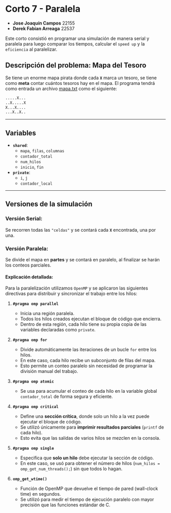 # Corto 7 - Paralela
* **Jose Joaquín Campos** 22155
* **Derek Fabian Arreaga** 22537

Este corto consistió en programar una simulación de manera serial y paralela para luego comparar los tiempos, calcular el `speed up` y la `eficiencia` al paralelizar.

## Descripción del problema: Mapa del Tesoro

Se tiene un enorme mapa pirata donde cada **`X`** marca un tesoro, se tiene como **meta** contar cuántos tesoros hay en el mapa.
El programa tendrá como entrada un archivo [mapa.txt](mapa.txt) como el siguiente:

```txt
.....X...
..X.....X
X...X....
...X..X..
```
---
## **Variables**
* **`shared`**: 
    - `mapa`, `filas`, `columnas`
    - `contador_total`
    - `num_hilos`
    - `inicio`, `fin`
* **`private`**:
    - `i`, `j`
    - `contador_local`

---
## **Versiones de la simulación**
### Versión Serial:
Se recorren todas las `"celdas"` y se contará cada **`X`** encontrada, una por una.

### Versión Paralela:
Se divide el mapa en **partes** y se contará en paralelo, al finalizar se harán los conteos parciales.

#### Explicación detallada:
Para la paralelización utilizamos ``OpenMP`` y se aplicaron las siguientes directivas para distribuir y sincronizar el trabajo entre los hilos:

1. **`#pragma omp parallel`**

   * Inicia una región paralela.
   * Todos los hilos creados ejecutan el bloque de código que encierra.
   * Dentro de esta región, cada hilo tiene su propia copia de las variables declaradas como `private`.

2. **`#pragma omp for`**

   * Divide automáticamente las iteraciones de un bucle `for` entre los hilos.
   * En este caso, cada hilo recibe un subconjunto de filas del mapa.
   * Esto permite un conteo paralelo sin necesidad de programar la división manual del trabajo.

3. **`#pragma omp atomic`**

   * Se usa para acumular el conteo de cada hilo en la variable global `contador_total` de forma segura y eficiente.

4. **`#pragma omp critical`**

   * Define una **sección crítica**, donde solo un hilo a la vez puede ejecutar el bloque de código.
   * Se utilizó únicamente para **imprimir resultados parciales** (`printf` de cada hilo).
   * Esto evita que las salidas de varios hilos se mezclen en la consola.

5. **`#pragma omp single`**

   * Especifica que **solo un hilo** debe ejecutar la sección de código.
   * En este caso, se usó para obtener el número de hilos (`num_hilos = omp_get_num_threads();`) sin que todos lo hagan.

6. **`omp_get_wtime()`**

   * Función de OpenMP que devuelve el tiempo de pared (wall-clock time) en segundos.
   * Se utilizó para medir el tiempo de ejecución paralelo con mayor precisión que las funciones estándar de C.